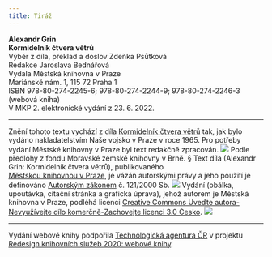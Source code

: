 ```yaml
---
title: Tiráž
---
```


**Alexandr Grin    
Kormidelník čtvera větrů**  
Výběr z díla, překlad a doslov Zdeňka Psůtková  
Redakce Jaroslava Bednářová  
Vydala Městská knihovna v Praze  
Mariánské nám. 1, 115 72 Praha 1  
ISBN 978-80-274-2245-6; 978-80-274-2244-9; 978-80-274-2246-3 (webová kniha)  
V MKP 2. elektronické vydání z 23. 6. 2022.

***

Znění tohoto textu vychází z díla [Kormidelník čtvera větrů](https://search.mlp.cz/cz/titul/kormidelnik-ctvera-vetru/128587/#/) tak, jak bylo vydáno nakladatelstvím Naše vojsko v Praze v roce 1965. Pro potřeby vydání Městské knihovny v Praze byl text redakčně zpracován.
![](../Images/MZK_logo_tyrkys_transparent.jpg)
Podle předlohy z fondu Moravské zemské knihovny v Brně.
§
Text díla (Alexandr Grin: Kormidelník čtvera větrů), publikovaného [Městskou knihovnou v Praze](https://www.mlp.cz/cz/), je vázán autorskými právy a jeho použití je definováno [Autorským zákonem](https://www.mkcr.cz/predpisy-zakonu-709.html) č. 121/2000 Sb.
![](../Images/image001.jpg)
Vydání (obálka, upoutávka, citační stránka a grafická úprava), jehož autorem je Městská knihovna v Praze, podléhá licenci [Creative Commons Uveďte autora-Nevyužívejte dílo komerčně-Zachovejte licenci 3.0 Česko](https://creativecommons.org/licenses/by-nc-sa/3.0/cz/).
![](../Images/image002.jpg)

***

Vydání webové knihy podpořila [Technologická agentura ČR](https://www.tacr.cz/) v projektu [Redesign knihovních služeb 2020: webové knihy](https://starfos.tacr.cz/cs/project/TL04000391).